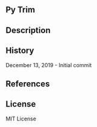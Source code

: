 ## Py Trim


## Description



## History
December 13, 2019 - Initial commit

## References

## License
MIT License